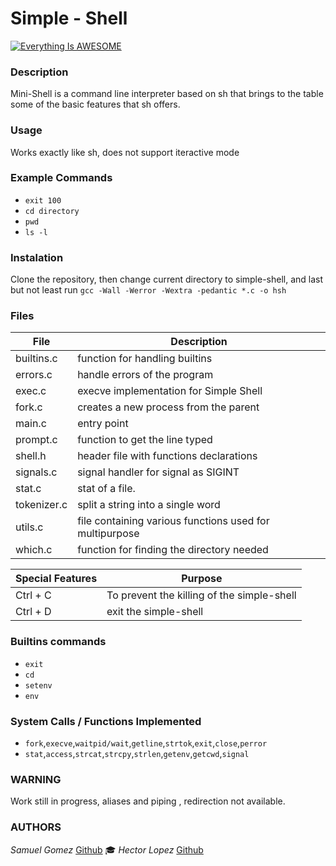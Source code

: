 # Simple - Shell

[![Everything Is AWESOME](https://i.imgur.com/YNXlg6A.png)](https://www.youtube.com/watch?v=Tw2dobf_rP0&feature=youtu.be "Indoor Delivery Robots")
### Description
Mini-Shell is a command line interpreter based on sh that brings to the table some of the basic features that sh offers.


### Usage
Works exactly like sh, does not support iteractive mode
### Example Commands
* `exit 100`
 * `cd directory`
 * `pwd`
 * `ls -l`

 ### Instalation
Clone the repository, then change current directory to simple-shell, and last but not least run `gcc -Wall -Werror -Wextra -pedantic *.c -o hsh`

 ### Files
| File | Description|
 | ------ | ------ |
 |builtins.c |function for handling builtins|
 |errors.c| handle errors of the program|
 |exec.c| execve implementation for Simple Shell|* |fork.c| creates a new process from the parent|
 |fork.c| creates a new process from the parent|
 |main.c|entry point|
 |prompt.c|function to get the line typed|
 |shell.h|header file with functions declarations |
 |signals.c| signal handler for signal as SIGINT|
 |stat.c|stat of a file.|
 |tokenizer.c|split a string into a single word|
 |utils.c|file containing various functions used for multipurpose|
 |which.c|function for finding the  directory needed|


 | Special Features | Purpose|
 | ------ | ------ |
 | Ctrl + C| To prevent the killing of the simple-shell  |
 | Ctrl + D|  exit the simple-shell |

 ### Builtins commands

 * `exit`
 * `cd`
 * `setenv`
 * `env`

 ### System Calls / Functions Implemented
 * `fork`,`execve`,`waitpid/wait`,`getline`,`strtok`,`exit`,`close`,`perror`
 * `stat`,`access`,`strcat`,`strcpy`,`strlen`,`getenv`,`getcwd`,`signal`

 ### WARNING
 Work still in progress, aliases and piping , redirection not available.
 ### AUTHORS
 *Samuel Gomez*   [Github](https://github.com/samgj18) :mortar_board:
 *Hector Lopez* [Github](https://github.com/hectorlopezv)




